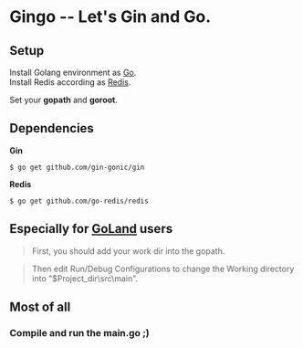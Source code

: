 # Gingo -- Let's Gin and Go.

## Setup
Install Golang environment as [Go](https://golang.org/).  
Install Redis according as [Redis](https://redis.io/).  
  
Set your **gopath** and **goroot**.

## Dependencies
**Gin**
<pre><code>$ go get github.com/gin-gonic/gin</code></pre>
**Redis**
<pre><code>$ go get github.com/go-redis/redis</code></pre>

## Especially for [GoLand](https://www.jetbrains.com/go/) users  
> First, you should add your work dir into the gopath.  
  
> Then edit Run/Debug Configurations to change the Working directory into "$Project_dir\src\main".  

## Most of all
### Compile and run the main.go ;) 
